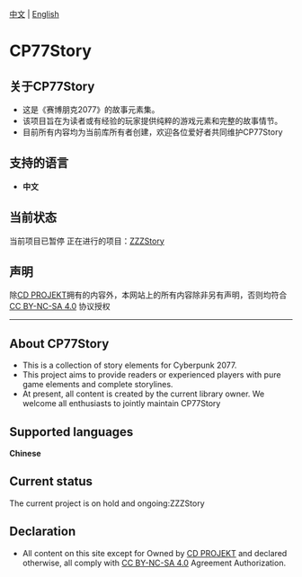 [中文](#关于cp77story) | [English](#about-cp77story)
# CP77Story

## 关于CP77Story
* 这是《赛博朋克2077》的故事元素集。
* 该项目旨在为读者或有经验的玩家提供纯粹的游戏元素和完整的故事情节。
* 目前所有内容均为当前库所有者创建，欢迎各位爱好者共同维护CP77Story

## 支持的语言
- **中文**

## 当前状态
当前项目已暂停
正在进行的项目：[ZZZStory](https://github.com/doupoa/ZZZStory/)

## 声明
除[CD PROJEKT](https://cdprojektred.com/)拥有的内容外，本网站上的所有内容除非另有声明，否则均符合 [CC BY-NC-SA 4.0](https://creativecommons.org/licenses/by-nc-sa/4.0/) 协议授权

-------

## About CP77Story
* This is a collection of story elements for Cyberpunk 2077.
* This project aims to provide readers or experienced players with pure game elements and complete storylines.
* At present, all content is created by the current library owner. We welcome all enthusiasts to jointly maintain CP77Story

## Supported languages
**Chinese**

## Current status
The current project is on hold and ongoing:ZZZStory

## Declaration
* All content on this site except for Owned by [CD PROJEKT](https://cdprojektred.com/) and declared otherwise, all comply with [CC BY-NC-SA 4.0](https://creativecommons.org/licenses/by-nc-sa/4.0/) Agreement Authorization.



